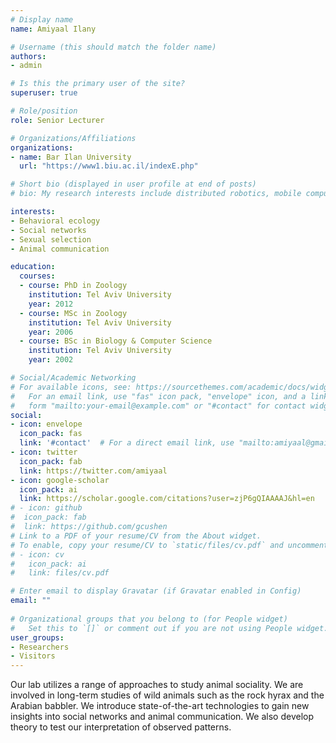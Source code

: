 ```yaml
---
# Display name
name: Amiyaal Ilany

# Username (this should match the folder name)
authors:
- admin

# Is this the primary user of the site?
superuser: true

# Role/position
role: Senior Lecturer

# Organizations/Affiliations
organizations:
- name: Bar Ilan University 
  url: "https://www1.biu.ac.il/indexE.php"

# Short bio (displayed in user profile at end of posts)
# bio: My research interests include distributed robotics, mobile computing and programmable matter.

interests:
- Behavioral ecology
- Social networks
- Sexual selection
- Animal communication

education:
  courses:
  - course: PhD in Zoology
    institution: Tel Aviv University
    year: 2012
  - course: MSc in Zoology
    institution: Tel Aviv University
    year: 2006
  - course: BSc in Biology & Computer Science
    institution: Tel Aviv University
    year: 2002

# Social/Academic Networking
# For available icons, see: https://sourcethemes.com/academic/docs/widgets/#icons
#   For an email link, use "fas" icon pack, "envelope" icon, and a link in the
#   form "mailto:your-email@example.com" or "#contact" for contact widget.
social:
- icon: envelope
  icon_pack: fas
  link: '#contact'  # For a direct email link, use "mailto:amiyaal@gmail.com".
- icon: twitter
  icon_pack: fab
  link: https://twitter.com/amiyaal
- icon: google-scholar
  icon_pack: ai
  link: https://scholar.google.com/citations?user=zjP6gQIAAAAJ&hl=en
# - icon: github
#  icon_pack: fab
#  link: https://github.com/gcushen
# Link to a PDF of your resume/CV from the About widget.
# To enable, copy your resume/CV to `static/files/cv.pdf` and uncomment the lines below.  
# - icon: cv
#   icon_pack: ai
#   link: files/cv.pdf

# Enter email to display Gravatar (if Gravatar enabled in Config)
email: ""
  
# Organizational groups that you belong to (for People widget)
#   Set this to `[]` or comment out if you are not using People widget.  
user_groups:
- Researchers
- Visitors
---
```


Our lab utilizes a range of approaches to study animal sociality. We are involved in long-term studies of wild animals such as the rock hyrax and the Arabian babbler. We introduce state-of-the-art technologies to gain new insights into social networks and animal communication. We also develop theory to test our interpretation of observed patterns.
